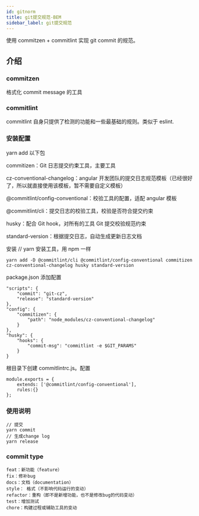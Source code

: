 ```yaml
---
id: gitnorm
title: git提交规范-BEM
sidebar_label: git提交规范
---
```


使用 commitzen + commitlint 实现 git commit 的规范。

## 介绍

### commitzen

格式化 commit message 的工具

### commitlint

commitlint 自身只提供了检测的功能和一些最基础的规则。类似于 eslint.

### 安装配置

yarn add 以下包

commitizen：Git 日志提交约束工具，主要工具

cz-conventional-changelog：angular 开发团队的提交日志规范模板（已经很好了，所以就直接使用该模板，暂不需要自定义模板）

@commitlint/config-conventional：校验工具的配置，适配 angular 模板

@commitlint/cli：提交日志的校验工具，校验是否符合提交约束

husky：配合 Git hook，对所有的工具 Git 提交校验规范约束

standard-version：根据提交日志，自动生成更新日志文档

安装
// yarn 安装工具，用 npm 一样

    yarn add -D @commitlint/cli @commitlint/config-conventional commitizen cz-conventional-changelog husky standard-version

package.json 添加配置

    "scripts": {
        "commit": "git-cz",
        "release": "standard-version"
    },
    "config": {
        "commitizen": {
            "path": "node_modules/cz-conventional-changelog"
        }
    },
    "husky": {
        "hooks": {
            "commit-msg": "commitlint -e $GIT_PARAMS"
        }
    }

根目录下创建 commitlintrc.js。配置

    module.exports = {
        extends: ['@commitlint/config-conventional'],
        rules:{}
    };

### 使用说明

    // 提交
    yarn commit
    // 生成change log
    yarn release

### commit type

    feat：新功能（feature）
    fix：修补bug
    docs：文档（documentation）
    style： 格式（不影响代码运行的变动）
    refactor：重构（即不是新增功能，也不是修改bug的代码变动）
    test：增加测试
    chore：构建过程或辅助工具的变动
